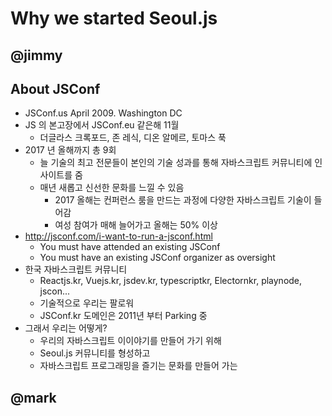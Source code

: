 # Why we started Seoul.js

## @jimmy

## About JSConf
- JSConf.us April 2009. Washington DC
- JS 의 본고장에서 JSConf.eu 같은해 11월
  - 더글라스 크록포드, 존 레식, 디온 알메르, 토마스 푹
- 2017 년 올해까지 총 9회
  - 늘 기술의 최고 전문들이 본인의 기술 성과를 통해 자바스크립트 커뮤니티에 인사이트를 줌
  - 매년 새롭고 신선한 문화를 느낄 수 있음
    - 2017 올해는 컨퍼런스 룸을 만드는 과정에 다양한 자바스크립트 기술이 들어감
    - 여성 참여가 매해 늘어가고 올해는 50% 이상
- http://jsconf.com/i-want-to-run-a-jsconf.html
  - You must have attended an existing JSConf
  - You must have an existing JSConf organizer as oversight
- 한국 자바스크립트 커뮤니티
  - Reactjs.kr, Vuejs.kr, jsdev.kr, typescriptkr, Electornkr, playnode, jscon...
  - 기술적으로 우리는 팔로워
  - JSConf.kr 도메인은 2011년 부터 Parking 중
- 그래서 우리는 어떻게?
  - 우리의 자바스크립트 이이야기를 만들어 가기 위해
  - Seoul.js 커뮤니티를 형성하고
  - 자바스크립트 프로그래밍을 즐기는 문화를 만들어 가는

## @mark
